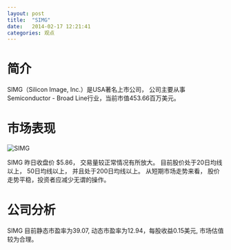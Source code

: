 ```yaml
---
layout: post
title:  "SIMG"
date:   2014-02-17 12:21:41
categories: 观点
---
```


# 简介
SIMG（Silicon Image, Inc.）是USA著名上市公司，
公司主要从事Semiconductor - Broad Line行业，当前市值453.66百万美元。

# 市场表现

![SIMG](http://finviz.com/chart.ashx?t=SIMG&ty=c&ta=1&p=d&s=l)

SIMG 昨日收盘价 $5.86，
交易量较正常情况有所放大。
目前股价处于20日均线以上，
50日均线以上，
并且处于200日均线以上。
从短期市场走势来看，
股价走势平稳，投资者应减少无谓的操作。

# 公司分析
SIMG 目前静态市盈率为39.07, 动态市盈率为12.94，每股收益0.15美元,
市场估值较为合理。
